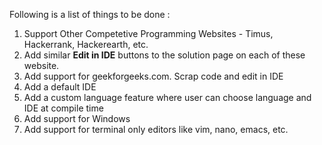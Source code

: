 Following is a list of things to be done :

1. Support Other Competetive Programming Websites - Timus, Hackerrank, Hackerearth, etc.
2. Add similar **Edit in IDE** buttons to the solution page on each of these website.
3. Add support for geekforgeeks.com. Scrap code and edit in IDE
4. Add a default IDE
5. Add a custom language feature where user can choose language and IDE at compile time
6. Add support for Windows
7. Add support for terminal only editors like vim, nano, emacs, etc.
